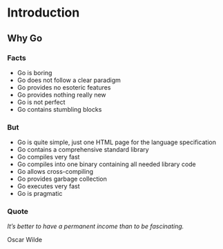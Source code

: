 # Introduction

## Why Go

### Facts

* Go is boring
* Go does not follow a clear paradigm
* Go provides no esoteric features
* Go provides nothing really new
* Go is not perfect
* Go contains stumbling blocks

### But

* Go is quite simple, just one HTML page for the language specification
* Go contains a comprehensive standard library
* Go compiles very fast
* Go compiles into one binary containing all needed library code
* Go allows cross-compiling
* Go provides garbage collection
* Go executes very fast
* Go is pragmatic

### Quote

_It’s better to have a permanent income than to be fascinating._

Oscar Wilde
